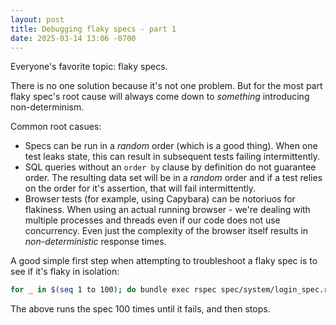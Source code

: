 ```yaml
---
layout: post
title: Debugging flaky specs - part 1
date: 2025-03-14 13:06 -0700
---
```


Everyone's favorite topic: flaky specs. 

There is no one solution because it's not one problem. But for the most part flaky spec's root cause will always come down to _something_ introducing non-determinism.

Common root casues: 

* Specs can be run in a *random* order (which is a good thing). When one test leaks state, this can result in subsequent tests failing intermittently.
* SQL queries without an `order by` clause by definition do not guarantee order. The resulting data set will be in a *random* order and if a test relies on the order for it's assertion, that will fail intermittently.
* Browser tests (for example, using Capybara) can be notoriuos for flakiness. When using an actual running browser - we're dealing with multiple processes and threads even if our code does not use concurrency. Even just the complexity of the browser itself results in *non-deterministic* response times.

A good simple first step when attempting to troubleshoot a flaky spec is to see if it's flaky in isolation:

```bash
for _ in $(seq 1 to 100); do bundle exec rspec spec/system/login_spec.rb || break; end
```

The above runs the spec 100 times until it fails, and then stops.

